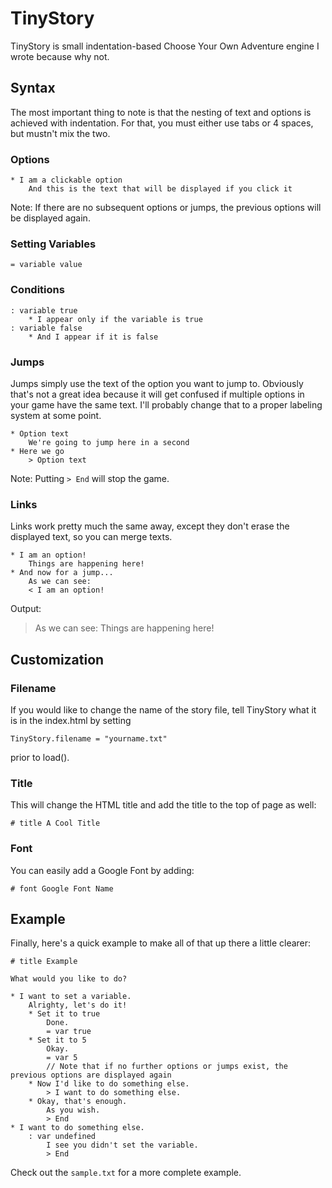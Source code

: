 # TinyStory

TinyStory is small indentation-based Choose Your Own Adventure engine I wrote because why not.

Syntax
------

The most important thing to note is that the nesting of text and options is achieved with indentation. For that, you must either use tabs or 4 spaces, but mustn't mix the two.

### Options
```
* I am a clickable option
    And this is the text that will be displayed if you click it
```

Note: If there are no subsequent options or jumps, the previous options will be displayed again.

### Setting Variables
```
= variable value
```

### Conditions
```
: variable true
    * I appear only if the variable is true
: variable false
    * And I appear if it is false
```

### Jumps
Jumps simply use the text of the option you want to jump to. Obviously that's not a great idea because it will get confused if multiple options in your game have the same text. I'll probably change that to a proper labeling system at some point.

```
* Option text
    We're going to jump here in a second
* Here we go
    > Option text
```

Note: Putting `> End` will stop the game.

### Links
Links work pretty much the same away, except they don't erase the displayed text, so you can merge texts.

```
* I am an option!
    Things are happening here!
* And now for a jump...
    As we can see:
    < I am an option!
```

Output:
>As we can see:
>Things are happening here!

Customization
-------------

### Filename
If you would like to change the name of the story file, tell TinyStory what it is in the index.html by setting
```
TinyStory.filename = "yourname.txt"
```
prior to load().

### Title
This will change the HTML title and add the title to the top of page as well:
```
# title A Cool Title
```

### Font
You can easily add a Google Font by adding:
```
# font Google Font Name
```

Example
-------
Finally, here's a quick example to make all of that up there a little clearer:
```
# title Example

What would you like to do?

* I want to set a variable.
    Alrighty, let's do it!
    * Set it to true
        Done.
        = var true
    * Set it to 5
        Okay.
        = var 5
        // Note that if no further options or jumps exist, the previous options are displayed again
    * Now I'd like to do something else.
        > I want to do something else.
    * Okay, that's enough.
        As you wish.
        > End
* I want to do something else.
    : var undefined
        I see you didn't set the variable.
        > End
```

Check out the `sample.txt` for a more complete example.